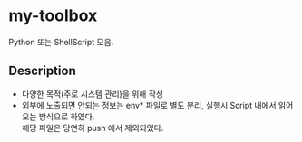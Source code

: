 # my-toolbox

Python 또는 ShellScript 모음.

## Description

* 다양한 목적(주로 시스템 관리)을 위해 작성
* 외부에 노출되면 안되는 정보는 env* 파일로 별도 분리, 실행시 Script 내에서 읽어오는 방식으로 하였다.  
해당 파일은 당연히 push 에서 제외되었다. 

